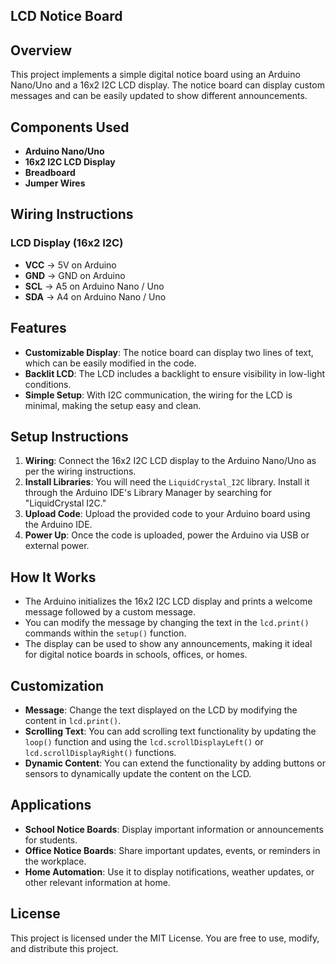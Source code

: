 ## LCD Notice Board

## Overview

This project implements a simple digital notice board using an Arduino Nano/Uno and a 16x2 I2C LCD display. The notice board can display custom messages and can be easily updated to show different announcements.

## Components Used

- **Arduino Nano/Uno**
- **16x2 I2C LCD Display**
- **Breadboard**
- **Jumper Wires**

## Wiring Instructions

### LCD Display (16x2 I2C)
- **VCC** -> 5V on Arduino
- **GND** -> GND on Arduino
- **SCL** -> A5 on Arduino Nano / Uno
- **SDA** -> A4 on Arduino Nano / Uno

## Features

- **Customizable Display**: The notice board can display two lines of text, which can be easily modified in the code.
- **Backlit LCD**: The LCD includes a backlight to ensure visibility in low-light conditions.
- **Simple Setup**: With I2C communication, the wiring for the LCD is minimal, making the setup easy and clean.

## Setup Instructions

1. **Wiring**: Connect the 16x2 I2C LCD display to the Arduino Nano/Uno as per the wiring instructions.
2. **Install Libraries**: You will need the `LiquidCrystal_I2C` library. Install it through the Arduino IDE's Library Manager by searching for "LiquidCrystal I2C."
3. **Upload Code**: Upload the provided code to your Arduino board using the Arduino IDE.
4. **Power Up**: Once the code is uploaded, power the Arduino via USB or external power.

## How It Works

- The Arduino initializes the 16x2 I2C LCD display and prints a welcome message followed by a custom message.
- You can modify the message by changing the text in the `lcd.print()` commands within the `setup()` function.
- The display can be used to show any announcements, making it ideal for digital notice boards in schools, offices, or homes.

## Customization

- **Message**: Change the text displayed on the LCD by modifying the content in `lcd.print()`.
- **Scrolling Text**: You can add scrolling text functionality by updating the `loop()` function and using the `lcd.scrollDisplayLeft()` or `lcd.scrollDisplayRight()` functions.
- **Dynamic Content**: You can extend the functionality by adding buttons or sensors to dynamically update the content on the LCD.

## Applications

- **School Notice Boards**: Display important information or announcements for students.
- **Office Notice Boards**: Share important updates, events, or reminders in the workplace.
- **Home Automation**: Use it to display notifications, weather updates, or other relevant information at home.

## License

This project is licensed under the MIT License. You are free to use, modify, and distribute this project.
